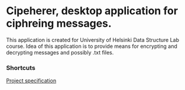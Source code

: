 # Cipeherer, desktop application for ciphreing messages.

This application is created for University of Helsinki Data Structure Lab course.
Idea of this application is to provide means for encrypting and decrypting messages and possibly .txt files.

### Shortcuts
[Project specification](http://rumkin.com/tools/cipher/index.php)
